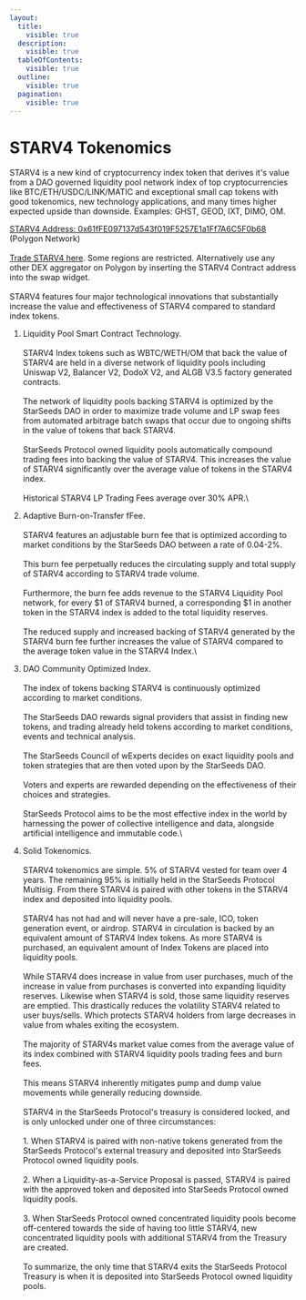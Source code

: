 ```yaml
---
layout:
  title:
    visible: true
  description:
    visible: true
  tableOfContents:
    visible: true
  outline:
    visible: true
  pagination:
    visible: true
---
```


# STARV4 Tokenomics

STARV4 is a new kind of cryptocurrency index token that derives it's value from a DAO governed liquidity pool network index of top cryptocurrencies like BTC/ETH/USDC/LINK/MATIC and exceptional small cap tokens with good tokenomics, new technology applications, and many times higher expected upside than downside. Examples: GHST, GEOD, IXT, DIMO, OM.

[STARV4 Address: 0x61fFE097137d543f019F5257E1a1Ff7A6C5F0b68](https://polygonscan.com/token/0x61ffe097137d543f019f5257e1a1ff7a6c5f0b68) (Polygon Network)\
\
[Trade STARV4 here](https://sdao.pro/swap-starv4). Some regions are restricted. Alternatively use any other DEX aggregator on Polygon by inserting the STARV4 Contract address into the swap widget.\
\
STARV4 features four major technological innovations that substantially increase the value and effectiveness of STARV4 compared to standard index tokens.

1. Liquidity Pool Smart Contract Technology. \
   \
   STARV4 Index tokens such as WBTC/WETH/OM that back the value of STARV4 are held in a diverse network of liquidity pools including Uniswap V2, Balancer V2, DodoX V2, and ALGB V3.5 factory generated contracts.\
   \
   The network of liquidity pools backing STARV4 is optimized by the StarSeeds DAO in order to maximize trade volume and LP swap fees from automated arbitrage batch swaps that occur due to ongoing shifts in the value of tokens that back STARV4. \
   \
   StarSeeds Protocol owned liquidity pools automatically compound trading fees into backing the value of STARV4. This increases the value of  STARV4 significantly over the average value of tokens in the STARV4 index.\
   \
   Historical STARV4 LP Trading Fees average over 30% APR.\

2. Adaptive Burn-on-Transfer fFee.\
   \
   STARV4 features an adjustable burn fee that is optimized according to market conditions by the StarSeeds DAO between a rate of 0.04-2%.\
   \
   This burn fee perpetually reduces the circulating supply and total supply of STARV4 according to STARV4 trade volume. \
   \
   Furthermore, the burn fee adds revenue to the STARV4 Liquidity Pool network, for every $1 of STARV4 burned, a corresponding $1 in another token in the STARV4 index is added to the total liquidity reserves.\
   \
   The reduced supply and increased backing of STARV4 generated by the STARV4 burn fee further increases the value of STARV4 compared to the average token value in the STARV4 Index.\

3. DAO Community Optimized Index.\
   \
   The index of tokens backing STARV4 is continuously optimized according to market conditions. \
   \
   The StarSeeds DAO rewards signal providers that assist in finding new tokens, and trading already held tokens according to market conditions, events and technical analysis.\
   \
   The StarSeeds Council of wExperts decides on exact liquidity pools and token strategies that are then voted upon by the StarSeeds DAO.\
   \
   Voters and experts are rewarded depending on the effectiveness of their choices and strategies.\
   \
   StarSeeds Protocol aims to be the most effective index in the world by harnessing the power of collective intelligence and data, alongside artificial intelligence and immutable code.\

4. Solid Tokenomics.\
   \
   STARV4 tokenomics are simple. 5% of STARV4 vested for team over 4 years. The remaining 95% is initially held in the StarSeeds Protocol Multisig. From there STARV4 is paired with other tokens in the STARV4 index and deposited into liquidity pools.\
   \
   STARV4 has not had and will never have a pre-sale, ICO, token generation event, or airdrop. STARV4 in circulation is backed by an equivalent amount of STARV4 Index tokens. As more STARV4 is purchased, an equivalent amount of Index Tokens are placed into liquidity pools.\
   \
   While STARV4 does increase in value from user purchases, much of the increase in value from purchases is converted into expanding liquidity reserves. Likewise when STARV4 is sold, those same liquidity reserves are emptied. This drastically reduces the volatility STARV4 related to user buys/sells. Which protects STARV4 holders from large decreases in value from whales exiting the ecosystem.\
   \
   The majority of STARV4s market value comes from the average value of its index combined with STARV4 liquidity pools trading fees and burn fees.\
   \
   This means STARV4 inherently mitigates pump and dump value movements while generally reducing downside.\
   \
   STARV4 in the StarSeeds Protocol's treasury is considered locked, and is only unlocked under one of three circumstances:\
   \
   1\. When STARV4 is paired with non-native tokens generated from the StarSeeds Protocol's external treasury and deposited into StarSeeds Protocol owned liquidity pools. \
   \
   2\. When a Liquidity-as-a-Service Proposal is passed, STARV4 is paired with the approved token and deposited into StarSeeds Protocol owned liquidity pools. \
   \
   3\. When StarSeeds Protocol owned concentrated liquidity pools become off-centered towards the side of having too little STARV4, new concentrated liquidity pools with additional STARV4 from the Treasury are created. \
   \
   To summarize, the only time that STARV4 exits the StarSeeds Protocol Treasury is when it is deposited into StarSeeds Protocol owned liquidity pools.&#x20;
